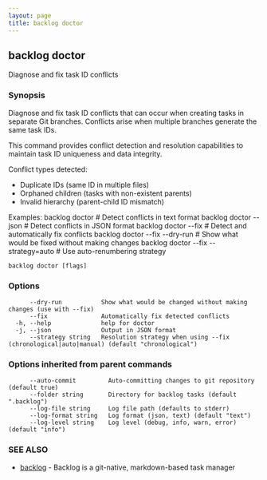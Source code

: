 ```yaml
---
layout: page
title: backlog doctor
---
```


## backlog doctor

Diagnose and fix task ID conflicts

### Synopsis

Diagnose and fix task ID conflicts that can occur when creating tasks
in separate Git branches. Conflicts arise when multiple branches generate the same task IDs.

This command provides conflict detection and resolution capabilities to maintain
task ID uniqueness and data integrity.

Conflict types detected:
- Duplicate IDs (same ID in multiple files)
- Orphaned children (tasks with non-existent parents)
- Invalid hierarchy (parent-child ID mismatch)

Examples:
  backlog doctor                    # Detect conflicts in text format
  backlog doctor --json             # Detect conflicts in JSON format
  backlog doctor --fix              # Detect and automatically fix conflicts
  backlog doctor --fix --dry-run    # Show what would be fixed without making changes
  backlog doctor --fix --strategy=auto    # Use auto-renumbering strategy

```
backlog doctor [flags]
```

### Options

```
      --dry-run           Show what would be changed without making changes (use with --fix)
      --fix               Automatically fix detected conflicts
  -h, --help              help for doctor
  -j, --json              Output in JSON format
      --strategy string   Resolution strategy when using --fix (chronological|auto|manual) (default "chronological")
```

### Options inherited from parent commands

```
      --auto-commit         Auto-committing changes to git repository (default true)
      --folder string       Directory for backlog tasks (default ".backlog")
      --log-file string     Log file path (defaults to stderr)
      --log-format string   Log format (json, text) (default "text")
      --log-level string    Log level (debug, info, warn, error) (default "info")
```

### SEE ALSO

* [backlog](backlog.md)	 - Backlog is a git-native, markdown-based task manager

